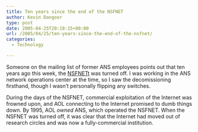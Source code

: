 ```yaml
---
title: Ten years since the end of the NSFNET
author: Kevin Dangoor
type: post
date: 2005-04-25T20:19:15+00:00
url: /2005/04/25/ten-years-since-the-end-of-the-nsfnet/
categories:
  - Technology

---
```

Someone on the mailing list of former ANS employees points out that ten years ago this week, the [NSFNETt][1] was turned off. I was working in the ANS network operations center at the time, so I saw the decomissioning firsthand, though I wasn&#8217;t personally flipping any switches.

During the days of the NSFNET, commercial exploitation of the Internet was frowned upon, and AOL connecting to the Internet promised to dumb things down. By 1995, AOL _owned_ ANS, which operated the NSFNET. When the NSFNET was turned off, it was clear that the Internet had moved out of research circles and was now a fully-commercial institution.

 [1]: http://www.merit.edu/nrd/nsfnet/